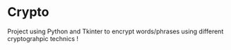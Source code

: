 # Crypto
Project using Python and Tkinter to encrypt words/phrases using different cryptograhpic technics ! 
